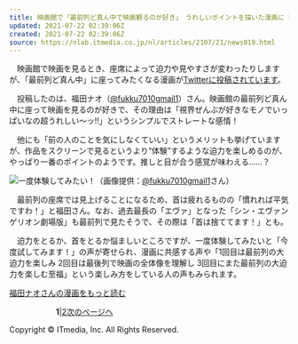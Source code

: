 ```yaml
---
title: 映画館で「最前列ど真ん中で映画観るのが好き」　うれしいポイントを描いた漫画に「試してみたい」の声
updated: 2021-07-22 02:39:06Z
created: 2021-07-22 02:39:06Z
source: https://nlab.itmedia.co.jp/nl/articles/2107/21/news019.html
---
```


　映画館で映画を見るとき、座席によって迫力や見やすさが変わったりしますが、「最前列ど真ん中」に座ってみたくなる漫画が[Twitterに投稿されています](https://twitter.com/fukku7010gmail1/status/1413825679079002114)。

　投稿したのは、福田ナオ（[@fukku7010gmail1](https://twitter.com/fukku7010gmail1)）さん。映画館の最前列ど真ん中に座って映画を見るのが好きで、その理由は「視界ぜんぶが好きなモノでいっぱいなの超うれしい〜ッ!!」というシンプルでストレートな感情！

　他にも「前の人のことを気にしなくていい」というメリットも挙げていますが、作品をスクリーンで見るというより“体験”するような迫力を楽しめるのが、やっぱり一番のポイントのようです。推しと目が合う感覚が味わえる……？

[![](https://image.itmedia.co.jp/nl/articles/2107/21/miya_2107saizenretsu01.jpg)](https://image.itmedia.co.jp/l/im/nl/articles/2107/21/l_miya_2107saizenretsu01.jpg)一度体験してみたい！（画像提供：[@fukku7010gmail1](https://twitter.com/fukku7010gmail1)さん）

　最前列の座席では見上げることになるため、首は疲れるものの「慣れれば平気ですわ！」と福田さん。なお、過去最長の「エヴァ」となった「シン・エヴァンゲリオン劇場版」も最前列で見たそうで、その際は「首は捨ててます！」とも。

　迫力をとるか、首をとるか悩ましいところですが、一度体験してみたいと「今度試してみます！」の声が寄せられ、漫画に共感する声や「1回目は最前列の大迫力を楽しみ 2回目は最後列で映画の全体像を理解し 3回目にまた最前列の大迫力を楽しむ至福」という楽しみ方をしている人の声もみられます。

[福田ナオさんの漫画をもっと読む](https://nlab.itmedia.co.jp/nl/articles/2107/21/news019_2.html)

　　　　　　**1**|[2](https://nlab.itmedia.co.jp/nl/articles/2107/21/news019_2.html)[次のページへ](https://nlab.itmedia.co.jp/nl/articles/2107/21/news019_2.html)

Copyright © ITmedia, Inc. All Rights Reserved.